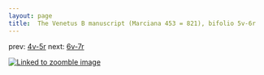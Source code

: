 ```yaml
---
layout: page
title:  The Venetus B manuscript (Marciana 453 = 821), bifolio 5v-6r
---
```


prev: [4v-5r](../4v-5r/) next: [6v-7r](../6v-7r/)



[![Linked to zoomble image](http://www.homermultitext.org/iipsrv?IIIF=/project/homer/pyramidal/deepzoom/hmt/vbbifolio/v1/vb_5v_6r.tif/full/2000,/0/default.jpg)](http://www.homermultitext.org/ict2/?urn=urn:cite2:hmt:vbbifolio.v1:vb_5v_6r)

